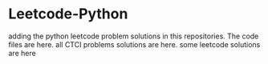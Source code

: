 # Leetcode-Python
adding the python leetcode problem solutions in this repositories. 
The code files are here.
all CTCI problems solutions are here.
some leetcode solutions are here

















































































































































































































































































































































































































































































































































































































































































































































































































































